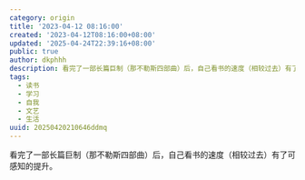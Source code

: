 ```yaml
---
category: origin
title: '2023-04-12 08:16:00'
created: '2023-04-12T08:16:00+08:00'
updated: '2025-04-24T22:39:16+08:00'
public: true
author: dkphhh
description: 看完了一部长篇巨制（那不勒斯四部曲）后，自己看书的速度（相较过去）有了可感知的提升……
tags:
  - 读书
  - 学习
  - 自我
  - 文艺
  - 生活
uuid: 20250420210646ddmq
---
```


看完了一部长篇巨制（那不勒斯四部曲）后，自己看书的速度（相较过去）有了可感知的提升。
